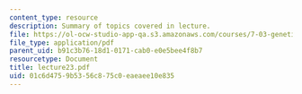 ```yaml
---
content_type: resource
description: Summary of topics covered in lecture.
file: https://ol-ocw-studio-app-qa.s3.amazonaws.com/courses/7-03-genetics-fall-2004/01c6d4759b5356c875c0eaeaee10e835_lecture23.pdf
file_type: application/pdf
parent_uid: b91c3b76-18d1-0171-cab0-e0e5bee4f8b7
resourcetype: Document
title: lecture23.pdf
uid: 01c6d475-9b53-56c8-75c0-eaeaee10e835
---
```

